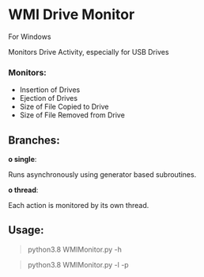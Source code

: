 # WMI Drive Monitor

For Windows

Monitors Drive Activity, especially for USB Drives

### Monitors:

- Insertion of Drives
- Ejection of Drives
- Size of File Copied to Drive
- Size of File Removed from Drive

## Branches:

**o single**:

Runs asynchronously using generator based subroutines.

**o thread**:

Each action is monitored by its own thread.

## Usage:

> python3.8 WMIMonitor.py -h

> python3.8 WMIMonitor.py -l -p
